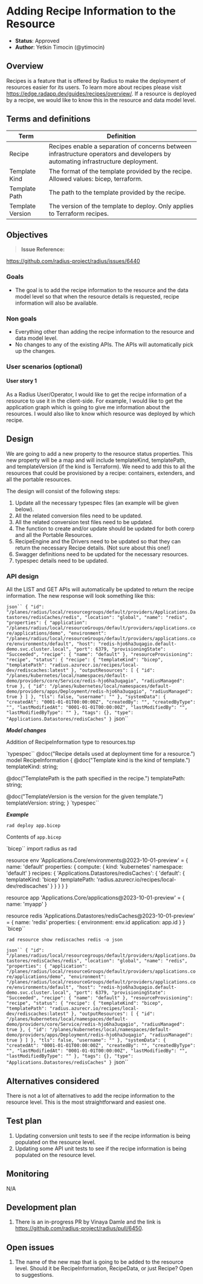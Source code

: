 # Adding Recipe Information to the Resource

* **Status**: Approved
* **Author**: Yetkin Timocin (@ytimocin)

## Overview

Recipes is a feature that is offered by Radius to make the deployment of resources easier for its users. To learn more about recipes please visit <https://edge.radapp.dev/guides/recipes/overview/>. If a resource is deployed by a recipe, we would like to know this in the resource and data model level.

## Terms and definitions

| Term | Definition |
|---|---|
| Recipe | Recipes enable a separation of concerns between infrastructure operators and developers by automating infrastructure deployment. |
| Template Kind | The format of the template provided by the recipe. Allowed values: bicep, terraform. |
| Template Path | The path to the template provided by the recipe. |
| Template Version | The version of the template to deploy. Only applies to Terraform recipes. |

## Objectives

> **Issue Reference:**

<https://github.com/radius-project/radius/issues/6440>

### Goals

* The goal is to add the recipe information to the resource and the data model level so that when the resource details is requested, recipe information will also be available.

### Non goals

* Everything other than adding the recipe information to the resource and data model level.
* No changes to any of the existing APIs. The APIs will automatically pick up the changes.

### User scenarios (optional)

#### User story 1

As a Radius User/Operator, I would like to get the recipe information of a resource to use it in the client-side. For example, I would like to get the application graph which is going to give me information about the resources. I would also like to know which resource was deployed by which recipe.

## Design

We are going to add a new property to the resource status properties. This new property will be a map and will include templateKind, templatePath, and templateVersion (if the kind is Terraform). We need to add this to all the resources that could be provisioned by a recipe: containers, extenders, and all the portable resources.

The design will consist of the following steps:

1. Update all the necessary typespec files (an example will be given below).
2. All the related conversion files need to be updated.
3. All the related conversion test files need to be updated.
4. The function to create and/or update should be updated for both corerp and all the Portable Resources.
5. RecipeEngine and the Drivers need to be updated so that they can return the necessary Recipe details. (Not sure about this one!)
6. Swagger definitions need to be updated for the necessary resources.
7. typespec details need to be updated.

### API design

All the LIST and GET APIs will automatically be updated to return the recipe information. The new response will look something like this:

`json``
{
  "id": "/planes/radius/local/resourcegroups/default/providers/Applications.Datastores/redisCaches/redis",
  "location": "global",
  "name": "redis",
  "properties": {
    "application": "/planes/radius/local/resourceGroups/default/providers/applications.core/applications/demo",
    "environment": "/planes/radius/local/resourceGroups/default/providers/applications.core/environments/default",
    "host": "redis-hjo6ha3uqagio.default-demo.svc.cluster.local",
    "port": 6379,
    "provisioningState": "Succeeded",
    "recipe": {
      "name": "default"
    },
    "resourceProvisioning": "recipe",
    "status": {
      "recipe": {
        "templateKind": "bicep",
        "templatePath": "radius.azurecr.io/recipes/local-dev/rediscaches:latest"
      },
      "outputResources": [
        {
          "id": "/planes/kubernetes/local/namespaces/default-demo/providers/core/Service/redis-hjo6ha3uqagio",
          "radiusManaged": true
        },
        {
          "id": "/planes/kubernetes/local/namespaces/default-demo/providers/apps/Deployment/redis-hjo6ha3uqagio",
          "radiusManaged": true
        }
      ]
    },
    "tls": false,
    "username": ""
  },
  "systemData": {
    "createdAt": "0001-01-01T00:00:00Z",
    "createdBy": "",
    "createdByType": "",
    "lastModifiedAt": "0001-01-01T00:00:00Z",
    "lastModifiedBy": "",
    "lastModifiedByType": ""
  },
  "tags": {},
  "type": "Applications.Datastores/redisCaches"
}
`json``

***Model changes***

Addition of RecipeInformation type to resources.tsp

`typespec``
@doc("Recipe details used at deployment time for a resource.")
model RecipeInformation {
  @doc("Template kind is the kind of template.")
  templateKind: string;

  @doc("TemplatePath is the path specified in the recipe.")
  templatePath: string;

  @doc("TemplateVersion is the version for the given template.")
  templateVersion: string;
}
`typespec``

***Example***

`rad deploy app.bicep`

Contents of `app.bicep`

`bicep``
import radius as rad

resource env 'Applications.Core/environments@2023-10-01-preview' = {
  name: 'default'
  properties: {
    compute: {
      kind: 'kubernetes'
      namespace: 'default'
    }
    recipes: {
      'Applications.Datastores/redisCaches': {
        'default': {
          templateKind: 'bicep'
          templatePath: 'radius.azurecr.io/recipes/local-dev/rediscaches'
        }
      }
    }
  }
}

resource app 'Applications.Core/applications@2023-10-01-preview' = {
  name: 'myapp'
}

resource redis 'Applications.Datastores/redisCaches@2023-10-01-preview' = {
  name: 'redis'
  properties: {
    environment: env.id
    application: app.id
  }
}
`bicep``

`rad resource show rediscaches redis -o json`

`json``
{
  "id": "/planes/radius/local/resourcegroups/default/providers/Applications.Datastores/redisCaches/redis",
  "location": "global",
  "name": "redis",
  "properties": {
    "application": "/planes/radius/local/resourceGroups/default/providers/applications.core/applications/demo",
    "environment": "/planes/radius/local/resourceGroups/default/providers/applications.core/environments/default",
    "host": "redis-hjo6ha3uqagio.default-demo.svc.cluster.local",
    "port": 6379,
    "provisioningState": "Succeeded",
    "recipe": {
      "name": "default"
    },
    "resourceProvisioning": "recipe",
    "status": {
      "recipe": {
        "templateKind": "bicep",
        "templatePath": "radius.azurecr.io/recipes/local-dev/rediscaches:latest"
      },
      "outputResources": [
        {
          "id": "/planes/kubernetes/local/namespaces/default-demo/providers/core/Service/redis-hjo6ha3uqagio",
          "radiusManaged": true
        },
        {
          "id": "/planes/kubernetes/local/namespaces/default-demo/providers/apps/Deployment/redis-hjo6ha3uqagio",
          "radiusManaged": true
        }
      ]
    },
    "tls": false,
    "username": ""
  },
  "systemData": {
    "createdAt": "0001-01-01T00:00:00Z",
    "createdBy": "",
    "createdByType": "",
    "lastModifiedAt": "0001-01-01T00:00:00Z",
    "lastModifiedBy": "",
    "lastModifiedByType": ""
  },
  "tags": {},
  "type": "Applications.Datastores/redisCaches"
}
`json``

## Alternatives considered

There is not a lot of alternatives to add the recipe information to the resource level. This is the most straightforward and easiest one.

## Test plan

1. Updating conversion unit tests to see if the recipe information is being populated on the resource level.
2. Updating some API unit tests to see if the recipe information is being populated on the resource level.

## Monitoring

N/A

## Development plan

1. There is an in-progress PR by Vinaya Damle and the link is <https://github.com/radius-project/radius/pull/6450>.

## Open issues

1. The name of the new map that is going to be added to the resource level. Should it be RecipeInformation, RecipeData, or just Recipe? Open to suggestions.
